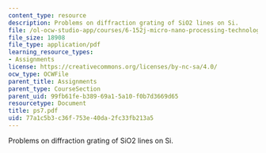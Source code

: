 ```yaml
---
content_type: resource
description: Problems on diffraction grating of SiO2 lines on Si.
file: /ol-ocw-studio-app/courses/6-152j-micro-nano-processing-technology-fall-2005/77a1c5b3c36f753e40da2fc33fb213a5_ps7.pdf
file_size: 18908
file_type: application/pdf
learning_resource_types:
- Assignments
license: https://creativecommons.org/licenses/by-nc-sa/4.0/
ocw_type: OCWFile
parent_title: Assignments
parent_type: CourseSection
parent_uid: 99fb61fe-b389-69a1-5a10-f0b7d3669d65
resourcetype: Document
title: ps7.pdf
uid: 77a1c5b3-c36f-753e-40da-2fc33fb213a5
---
```

Problems on diffraction grating of SiO2 lines on Si.